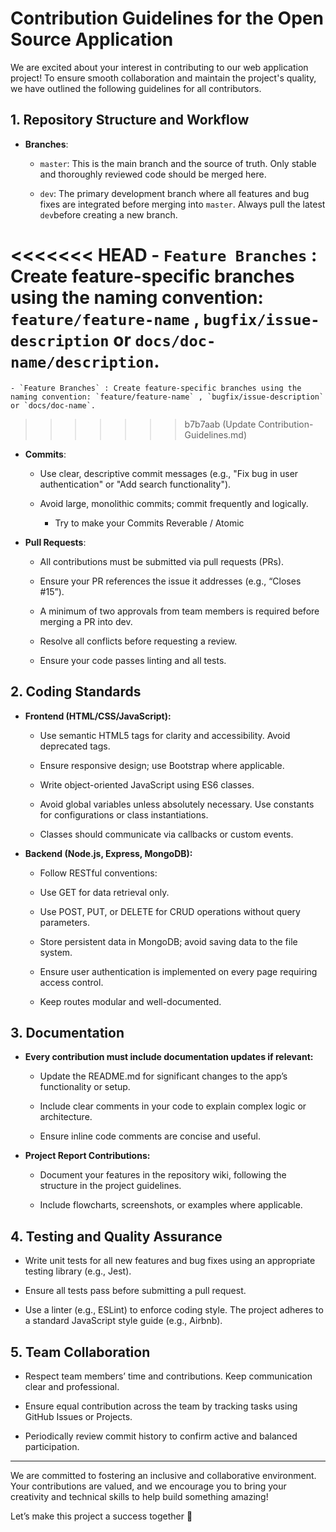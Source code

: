 # Contribution Guidelines for the Open Source Application

We are excited about your interest in contributing to our web application project! To ensure smooth collaboration and maintain the project's quality, we have outlined the following guidelines for all contributors.

## 1. Repository Structure and Workflow

- **Branches**:
    - `master`: This is the main branch and the source of truth. Only stable and thoroughly reviewed code should be merged here.
        
    - `dev`: The primary development branch where all features and bug fixes are integrated before merging into `master`. Always pull the latest `dev`before creating a new branch.
        
<<<<<<< HEAD
    - `Feature Branches` : Create feature-specific branches using the naming convention: `feature/feature-name` , `bugfix/issue-description` or `docs/doc-name/description`.
=======
    - `Feature Branches` : Create feature-specific branches using the naming convention: `feature/feature-name` , `bugfix/issue-description` or `docs/doc-name`.
>>>>>>> b7b7aab (Update Contribution-Guidelines.md)
- **Commits**:
	- Use clear, descriptive commit messages (e.g., "Fix bug in user authentication" or "Add search functionality").
		
	- Avoid large, monolithic commits; commit frequently and logically.
		- Try to make your Commits Reverable / Atomic
		
- **Pull Requests**:
	- All contributions must be submitted via pull requests (PRs).
        
	- Ensure your PR references the issue it addresses (e.g., “Closes #15”).
        
	- A minimum of two approvals from team members is required before merging a PR into dev.
        
	- Resolve all conflicts before requesting a review.
        
	- Ensure your code passes linting and all tests.

## 2. Coding Standards

- **Frontend (HTML/CSS/JavaScript):**
	- Use semantic HTML5 tags for clarity and accessibility. Avoid deprecated tags.
        
	- Ensure responsive design; use Bootstrap where applicable.
        
	- Write object-oriented JavaScript using ES6 classes.
        
	- Avoid global variables unless absolutely necessary. Use constants for configurations or class instantiations.
        
	- Classes should communicate via callbacks or custom events.

- **Backend (Node.js, Express, MongoDB):**
	- Follow RESTful conventions:
        
	- Use GET for data retrieval only.
        
	- Use POST, PUT, or DELETE for CRUD operations without query parameters.
        
	- Store persistent data in MongoDB; avoid saving data to the file system.
        
	- Ensure user authentication is implemented on every page requiring access control.
        
	- Keep routes modular and well-documented.

## 3. Documentation

- **Every contribution must include documentation updates if relevant:**
	- Update the README.md for significant changes to the app’s functionality or setup.
        
	- Include clear comments in your code to explain complex logic or architecture.
        
	- Ensure inline code comments are concise and useful.

- **Project Report Contributions:**
	- Document your features in the repository wiki, following the structure in the project guidelines.
        
	- Include flowcharts, screenshots, or examples where applicable.

## 4. Testing and Quality Assurance

- Write unit tests for all new features and bug fixes using an appropriate testing library (e.g., Jest).
    
- Ensure all tests pass before submitting a pull request.
    
- Use a linter (e.g., ESLint) to enforce coding style. The project adheres to a standard JavaScript style guide (e.g., Airbnb).

## 5. Team Collaboration

- Respect team members’ time and contributions. Keep communication clear and professional.
    
- Ensure equal contribution across the team by tracking tasks using GitHub Issues or Projects.
    
- Periodically review commit history to confirm active and balanced participation.

---
We are committed to fostering an inclusive and collaborative environment. Your contributions are valued, and we encourage you to bring your creativity and technical skills to help build something amazing!

Let’s make this project a success together 🚀
